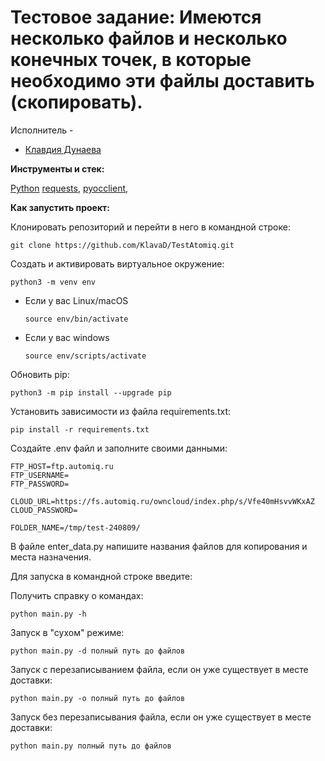 # Тестовое задание: Имеются несколько файлов и несколько конечных точек, в которые необходимо эти файлы доставить (скопировать). 

Исполнитель - 
*   [Клавдия Дунаева](https://www.t.me/klodunaeva)

**Инструменты и стек:**

[Python](https://www.python.org/) 
[requests](https://pypi.org/project/requests/),
[pyocclient](https://github.com/owncloud/pyocclient/tree/master),



**Как запустить проект:**

Клонировать репозиторий и перейти в него в командной строке:

```
git clone https://github.com/KlavaD/TestAtomiq.git
```


Создать и активировать виртуальное окружение:

```
python3 -m venv env
```

* Если у вас Linux/macOS

    ```
    source env/bin/activate
    ```

* Если у вас windows

    ```
    source env/scripts/activate
    ```

Обновить pip:

```
python3 -m pip install --upgrade pip
```

Установить зависимости из файла requirements.txt:

```
pip install -r requirements.txt
```
Создайте .env файл и заполните своими данными:
```
FTP_HOST=ftp.automiq.ru
FTP_USERNAME=
FTP_PASSWORD=

CLOUD_URL=https://fs.automiq.ru/owncloud/index.php/s/Vfe40mHsvvWKxAZ
CLOUD_PASSWORD=

FOLDER_NAME=/tmp/test-240809/
```
В файле enter_data.py напишите названия файлов для копирования и места назначения.

Для запуска в командной строке введите:

Получить справку о командах: 
```
python main.py -h
```

Запуск в "сухом" режиме: 
```
python main.py -d полный путь до файлов
```
Запуск с перезаписыванием файла, если он уже существует в месте доставки:
```
python main.py -o полный путь до файлов
```
Запуск без перезаписывания файла, если он уже существует в месте доставки:
```
python main.py полный путь до файлов
```
